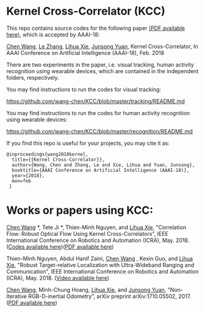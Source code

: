 # Kernel Cross-Correlator (KCC)

This repo contains source codes for the following paper [(PDF available here)](https://arxiv.org/pdf/1709.05936.pdf), which is accepted by AAAI-18:

[Chen Wang](http://wangchen.online), [Le Zhang](https://sites.google.com/site/zhangleuestc/home), [Lihua Xie](http://www.ntu.edu.sg/home/elhxie/), [Junsong Yuan](http://www.ntu.edu.sg/home/jsyuan/), Kernel Cross-Correlator, In AAAI Conference on Artificial Intelligence (AAAI-18), Feb. 2018

There are two experiments in the paper, i.e. visual tracking, human activity recognition using wearable devices, which are contained in the independent folders, respectively.


You may find instructions to run the codes for visual tracking:
    
   https://github.com/wang-chen/KCC/blob/master/tracking/README.md


You may find instructions to run the codes for human activity recognition using wearable devices:
    
   https://github.com/wang-chen/KCC/blob/master/recognition/README.md


If you find this repo is useful for your projects, you may cite it as:
    
    @inproceedings{wang2018kernel,
      title={{Kernel Cross-Correlator}},
      author={Wang, Chen and Zhang, Le and Xie, Lihua and Yuan, Junsong},
      booktitle={AAAI Conference on Artificial Intelligence (AAAI-18)},
      year={2018},
      mon=feb
     }

# Works or papers using KCC:

[Chen Wang](https://wang-chen.github.io) *, Tete Ji *, Thien-Minh Nguyen, and [Lihua Xie](http://www.ntu.edu.sg/home/elhxie/), "Correlation Flow: Robust Optical Flow Using Kernel Cross-Correlators", IEEE International Conference on Robotics and Automation (ICRA), May. 2018. ([Codes available here](https://github.com/wang-chen/correlation_flow))([PDF available here](https://arxiv.org/pdf/1802.07078.pdf))


Thien-Minh Nguyen, Abdul Hanif Zaini, [Chen Wang](https://wang-chen.github.io) , Kexin Guo, and [Lihua Xie](http://www.ntu.edu.sg/home/elhxie/), "Robust Target-relative Localization with Ultra-Wideband Ranging and Communication", IEEE International Conference on Robotics and Automation (ICRA), May. 2018. ([Video available here](https://youtu.be/ZkxFDGdB0hQ))

[Chen Wang](https://wang-chen.github.io), Minh-Chung Hoang, [Lihua Xie](http://www.ntu.edu.sg/home/elhxie/), and [Junsong Yuan](http://www.ntu.edu.sg/home/jsyuan/), "Non-Iterative RGB-D-inertial Odometry", arXiv preprint arXiv:1710.05502, 2017. ([PDF available here](https://arxiv.org/pdf/1710.05502.pdf))
